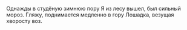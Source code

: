 Однажды в студёную зимнюю пору
Я из лесу вышел, был сильный мороз.
Гляжу, поднимается медленно в гору
Лошадка, везущая хворосту воз.